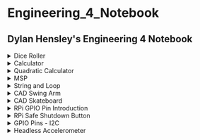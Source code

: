 # Engineering_4_Notebook
## Dylan Hensley's Engineering 4 Notebook
 
<details><summary>Dice Roller</summary>
 
## Dice Roller

### Assignment Description

In this assignment, we created a number generator that would pick a random number from 1-6. For this assignment, we needed to use "import random" which is a function that is used to select random results out of possible outcomes. The prgram can also be exited out or give you the option to roll again. This assignment, if done correctly, should have relatively clean code and should be really fun to use.

### Evidence 
 
<details><summary>Code</summary>
 
 
 ``` python
 
 # Automatic Dice Roller

# Written by [Dylan J. Hensley]

print ("🎲Automatic Dice Roller🎲:") # Title

import random
roll_again = ""
while roll_again == "":
    roll_dice = input("🎲Roll The Dice ⬇") # Telling you to Roll the Dice

    if roll_dice == "Roll": # What you write to roll the Dice
        posiblle_results = [6, 5, 4, 3, 2, 1] # possible outcomes
        result = random.choice(posiblle_results) # Picks out a random number
        print("You rolled a... " + str(result)) # Tells you the random number
    roll_again = input("X to exit / Enter to Roll again🎲")

```
 
</details>
 
<img src="https://github.com/DylnH/Engineering_4_Notebook/blob/main/Screenshot%202021-10-05%209.55.41%20PM.png?raw=true" alt="Screenshot 2021-10-05 9.55.41 PM.png"/>
 
 Onces you start, Type in "Roll" and Taa Daa, you should get a number between 1-6. Then if you want to roll again, press "enter", if not, "X"

### Wiring

N/A
 
### Reflection

The assignment wasn't hard at all, however, it was SO hard to follow Mr Miller's demands. Eventhough my code was working, he made me redo it over and over and over again, because I didn't "follow intructions". What kind of monster does that??? Anyway, if you want to do this assignment, look at the for the .py file in my readme.Personally, feel like I understand things more when I get to see it write in front of my face.
 
</details>

<details><summary>Calculator</summary>
 
## Calculator

### Assignment Description

In this assignment we were tasked to create a calculator that could add, subtracted, multiply ,and divide. The catch however, was to do all that, using only one function. By using "doMath" you are able to "do math" and solve simple math equations. The program can be exited out of and can give you the option to calculate again. This assignment will nt take you long, if you know which function to use.

### Evidence 
 
<details><summary>Code</summary>
 
 
 ``` python
 
 # Kalculator

def doMath(x,y,z):
    if(z==1):#addition
        return x + y
    if(z==2):#subtraction
         return x - y
    if(z==3):#mulitplication
         return x * y
    if(z==4):#division
         return round(x / y, 2)

while True:

        x = float(input("Enter 1st number: ")) #type in first input
        y = float(input("Enter 2nd number: ")) #type in second input

        print("Sum:        ", doMath(x,y,1)) #print out possible outcomes
        print("Difference: ", doMath(x,y,2))
        print("Product:    ", doMath(x,y,3))
        print("Quotient:   ", doMath(x,y,4))
        break 

```
 
</details>
 
<img src="https://github.com/DylnH/Engineering_4_Notebook/blob/main/Screenshot%202021-10-05%2010.40.39%20PM.png?raw=true" alt="Screenshot 2021-10-05 10.40.39 PM.png"/>
 
 Onces you start, Type in one number, then the second, and you'll get 4 different outcomes (addition,subraction,multiplication,division)

### Wiring

N/A
 
### Reflection

For this assignment, I had a hard time narrowing my code to 1 function. my original code had 4 function (def add, def subtract, def multiply, and def divide). It took me awhile to learn about the doMath function, but after I did, I was able to finish the assignment "properly" (both ways work the same way if you want to make your own calculator).

 
</details>

<details><summary>Quadratic Calculator</summary>
 
## Quadratic Calculator

### Assignment Description

This program computes roots of a quadratic equation when coefficients a, b and c are typed by the user. for this assignment I used 
"def quadCalc" as the main function. I have trouble with Quadratics in reality so coding I thought would be dificult, but is will not be as bad as it may seem.
	
### Evidence 
 
<details><summary>Code</summary>
 
 
 ``` python
 
#Quadratic Solver


def quadCalc(a,b,c): # quadCalc = do quadratic/advanced math calculations
  intA = int(a)
  intB = int(b) 
  intC = int(c) 
  disc = ((intB*intB)-(4*intA*intC)) 
  Q1 = (-intB / (2*intA))
  if disc < 0: # if disc < 0 = calculate, then if answer is determind to have no real roots,print
    return("no real roots.".format(intA, intB, intC))
  if disc == 0: # if disc == 0 = calculate, then if answer is determind to have real roots,print
    return("The root =: {0}".format(Q1)) 
  if disc > 0: 
    pos = ((disc**0.5)/(2*intA)) 
    w = round((Q1 - pos),5) 
    x = round((Q1 + pos),5) 
    return([w,x]) 

while True:
    print("Enter coefficients") #Asking for user input
    a = input("Enter 1st coefficient: ") #input of 1st number
    b = input("Enter 2nd coefficient: ") #input second number
    c = input("Enter 3rd coefficient: ") #input third number
    returnVal = quadCalc(a,b,c)
    if isinstance(returnVal,list): 
      print("Two roots:")
      for root in returnVal:
        print(root)
    else:
      print(returnVal) 

```
 
</details>
 
<img src="https://github.com/DylnH/Engineering_4_Notebook/blob/main/Screenshot%202021-10-05%2010.58.30%20PM.png?raw=true" alt="Screenshot 2021-10-05 10.58.30 PM.png"/>
 
 Onces you start, Type in one number, then the second, then the third and you'll get your answer. (real roots or no real roots as well)

### Wiring

N/A
 
### Reflection

In This assignment, I had some problem with the inputs, however that was just a typo I had that I didn't see. I didn't really have any issues. Also, with any assignment, Looking something up will help you understand what is happening and what you need to do. Additinally follow intructions, At first, I didn't read the desrciption for this assignment and just did my own thing. DON'T. I had to redo this one multiple times because of it.
 
</details>

<details><summary>MSP</summary>
 
## Hangman Game
### Assignment Description

In this assignment, we created a hangman game,that can be played by two people. The first player would type in a word, and the game with begin. The second player would guess and a stick figure will gradually form, depending on if the player answers wrong. The concept is pretty staight forward, a standard hangman game. This look a little longer than the rest of the assignments, but thats due to difficulty.

### Evidence 
	
<details><summary>Code</summary>
 
 
 ``` python

 #hangboy

import time

wrongArr = ["________	", # will print one row for every wromg answer
	    "|       |  ",
            "|       O  ",
            "|      /|\\",
            "|      / \\", 
            "|          ",
	    "|		"]
print ("write a word.")

word = input() # Player #1 input setup
time.sleep(1)

print ("\n" * 50)
print ("Guess")
time.sleep(0.5)

guesses = ' '
turns = len(wrongArr)
save = turns
while turns > 0:
    failed = 0 
    for char in word:
        if char in guesses:
            print (char) 

        else:
            print ("_")
            failed += 1

    if failed == 0:
        print ("You won :)")# if you win, print
        break
    print
    guess = input() 
    guesses += guess 

    if guess not in word:
        turns -= 1
        for i in range(save - turns): 
       	    print (wrongArr[i])
        print ("You have", + turns, 'more guesses') # number of guesses

        if turns == 0:
            print ("You lost (x_x)") # death

    print ("_______________________________")

```
 
</details>
 
 <img src="https://github.com/DylnH/Engineering_4_Notebook/blob/main/Screenshot%202021-10-12%20at%203.20.22%20PM.png?raw=true">	
 <img src="https://github.com/DylnH/Engineering_4_Notebook/blob/main/Screenshot%202021-10-12%20at%203.19.39%20PM.png?raw=true">
 
  
 Onces you start, Type in "Roll" and Taa Daa, you should get a number between 1-6. Then if you want to roll again, press "enter", if not, "X"

### Wiring

N/A
 
### Reflection

For this assignment, I had difficulty with the "player input aspect of the assignment. I tried to get away with it by making a random word generator so you can play with yourself,but thats a different project. After I figure that out This helped me solve my issues. [Link to Hangman code](https://inventwithpython.com/invent4thed/chapter8.html)
	
</details>

<details><summary>String and Loop</summary>
 
## String and Loop

### Assignment Description
	
For this assignment, We were tasked to make a program that would print out sentences were written out by a user. In this assignmnt I used numpy array with is a function that can be used to make compact lists in certain formats in very quick time. by using it, you can get your code to look really clean, because there isn't that much to do.


### Evidence 
 
<details><summary>Code</summary>
 
 ``` python
 
 # Loops and string

# Written by Dylan J. Hensley


import numpy 

txt = input("Write somethin' ")

letters = list(txt)
array1 = numpy.array(letters) # formats letters vertically in a list format

for i in letters:
    newStr = i.replace(' ', '-')  # instead of space, it a "-"
    print(newStr)
 
 ```
</details>

 <img src="https://github.com/DylnH/Engineering_4_Notebook/blob/main/Screenshot%20(15).png?raw=true">

First type out some sentences,words,phrase, anythings for that matter, and press "enter" then your program will print it out vertically.
 
### Wiring

N/A
 
### Reflection

The assignment wasn't hard at all, numpy works wonders, It's litterally made for this assignment (or making lists). At first I was a bit confused on what the assignment was asking for and my code had the text printed horizantally but other than that easy fix, this assignment was quick and fun.

</details>
	
	
<details><summary>CAD Swing Arm</summary>
 
## CAD Swing Arm

### Assignment Description
	
This assignment asked me to replicate a swing arm part from a set of drawings. The assignment style is similar to a portion of the Onshape Associate Certification test.

### Evidence 

#### Configuration #1
	
<img src="https://github.com/DylnH/Engineering_4_Notebook/blob/main/Screenshot%202021-10-21%2011.36.42%20PM.png?raw=true">
	
	
#### Configuration #2
	
<img src="https://github.com/DylnH/Engineering_4_Notebook/blob/main/Screenshot%202021-10-21%2011.37.15%20PM.png?raw=true">
	
#### Links

[Swing Arm Link](https://cvilleschools.onshape.com/documents/5ce46cef149ffc7d33da91cc/w/8b3d52efd11c982e6632a7d7/e/8e3422795aa742f79d0cd294)

### Reflection

Creating this part from a drawing was pretty simple due to my past experience with tracing. However I will say that it's not the easiest to create something based off a black and white image. Next time, I will spend more time analyzing the drawings before I actually start making the part!

</details>

<details><summary>CAD Skateboard</summary>
 
## CAD Skateboard

### Assignment Description
	
For this assignment, We were tasked to make a skateboard in a step by step format. We created every part, the deck, the trucks, the wheels, bearings, and hardware. This was really fun to work on and will help you build up certain skills like using the hole tools, split and moving faces, and how to edit preexisting parts.


### Evidence 

<details><summary>Images</summary>

#### Deck
	
<img src="https://github.com/DylnH/Engineering_4_Notebook/blob/main/Screenshot%202021-10-21%2011.40.38%20PM.png?raw=true">
	
#### Trucks
	
<img src="https://github.com/DylnH/Engineering_4_Notebook/blob/main/jbnjnjn.png?raw=true" alt="jbnjnjn.png"/>
	
#### Wheel
	
<img src="https://github.com/DylnH/Engineering_4_Notebook/blob/main/Screenshot%202021-10-21%2011.39.18%20PM.png?raw=true">
	
#### Bearing
	
<img src="https://github.com/DylnH/Engineering_4_Notebook/blob/main/Screenshot%202021-10-21%2011.39.36%20PM.png?raw=true">
	
#### Complete Skateboard
	
<img src="https://github.com/DylnH/Engineering_4_Notebook/blob/main/Screenshot%202021-10-21%2011.41.56%20PM.png?raw=true">

 </details>

#### Links
	
[SkateBoard](https://cvilleschools.onshape.com/documents/d5ff6f7a97309cc405ae1018/w/6e7e7d22ebda895d6140c3e2/e/a68ca3ee1887abae4454c96c)
 
### Reflection

This assignment was more fun than anything. I didn't learn that much of anything with this one however it's always good to practice. If you want to do this project, use this [Link]( https://cvilleschools.onshape.com/documents/ce5ac8909ec93f2ab937afda/w/77af2f4715cd6b9dc0f3d968/e/1cf175a4a9e7faeb7db52e25). This will give a complete step-by-step process created by Dorctor Shields. I will say, if you complete the harder truck design, you'll notice that the trucks and wheels are way closer to the deck than a normal skateboard. It bothered me a bit so I just tweaked the design a bit, plus adding riser pads.

</details>

<details><summary>RPi GPIO Pin Introduction</summary>
 
## RPi GPIO Pin Introduction

### Assignment Description
	
For this assignment. we coded a LED to remotely blink an LED on and off with our pi and a T Cobbler.

### Evidence 

<details><summary>Code</summary>
 
 ``` python

# For the assignment, you only needed to use 1 LED but I wanted to add a little spice to it and used more.
	
import RPi.GPIO as GPIO
import time

GPIO.setmode(GPIO.BCM)
GPIO.setwarnings(False)
b = [26] # pin set up for blue LED
y = [20] # pin set up for yellow LED
g = [19] # pin set up for green LED
r = [21] # pin set up for red LED
GPIO.setup(b, GPIO.OUT)
GPIO.setup(y, GPIO.OUT)
GPIO.setup(g, GPIO.OUT)
GPIO.setup(r, GPIO.OUT)
while True:
	GPIO.output(b, 1) # Blue on, every other LED off
	GPIO.output(y, 0)
	GPIO.output(g, 0)
	GPIO.output(r, 0)
	time.sleep(0.08) # space between LED's blinking
	GPIO.output(b, 0) # Yellow on, every other LED off
	GPIO.output(y, 1)
	GPIO.output(g, 0)
	GPIO.output(r, 0)
	time.sleep(0.08) # space between LED's blinking
	GPIO.output(b, 0) # Red on, every other LED off
	GPIO.output(y, 0)
	GPIO.output(g, 0)
	GPIO.output(r, 1)
	time.sleep(0.08) # space between LED's blinking
	GPIO.output(b, 0) # Green on, every other LED off
	GPIO.output(y, 0)
	GPIO.output(g, 1)
	GPIO.output(r, 0)
	time.sleep(0.08) # space between LED's blinking
 
 ```
</details>
	
#### Picture
	
<img src="https://github.com/DylnH/Engineering_4_Notebook/blob/main/ezgif.com-gif-maker.gif?raw=true">
	
#### Wiring

All you need to know is [how to wire a LED](https://www.electronicshub.org/how-to-blink-an-led-using-raspberry-pi-and-python/). Just do it 4 times
	
#### Links

I didn't any help with this assignment

### Reflection

This Assignment was pretty simple. LED control is one of the most simple things to do in the world of coding. In this assignment, your basically just toggling to outputs of each LED. I had no issues with this assignment.
	
</details>

<details><summary>RPi Safe Shutdown Button</summary>
 
## RPi Safe Shutdown Button

### Assignment Description
	
For this assignment. If you press a button momentarily, the Pi will reboot and if you Hold down the button for about 3 seconds the Pi will shutdown.This python script takes advantage of the Qwiic pHat v2.0's built-in general purpose button to safely reboot/shutdown you Pi

### Evidence 

<details><summary>Code</summary>
 
 ``` python

import time
import RPi.GPIO as GPIO

reset_shutdown_pin = 26 # pin setup
GPIO.setwarnings(False) # Suppress warnings
GPIO.setmode(GPIO.BCM) # GPIO numbering for pins

GPIO.setup(reset_shutdown_pin, GPIO.IN, pull_up_down=GPIO.PUD_UP)

# Use Qwiic pHAT's pullup resistor so that the pin is not floating
#GPIO.setup(reset_shutdown_pin, GPIO.IN)

# modular function to restart Pi
def restart():
    print("restarting Pi")
    command = "/usr/bin/sudo /sbin/shutdown -r now"
    import subprocess
    process = subprocess.Popen(command.split(), stdout=subprocess.PIPE)
    output = process.communicate()[0]
    print(output)

# modular function to shutdown Pi
def shut_down():
    print("shutting down")
    command = "/usr/bin/sudo /sbin/shutdown -h now"
    import subprocess
    process = subprocess.Popen(command.split(), stdout=subprocess.PIPE)
    output = process.communicate()[0]
    print(output)




while True:
    time.sleep(0.5) # delay
    
    channel = GPIO.wait_for_edge(reset_shutdown_pin, GPIO.FALLING, bouncetime=200) # for safe shutdown/reboot

    if channel is None:
        print('Timeout occurred')
    else:
        print('Edge detected on channel', channel)

        # For troubleshooting
        counter = 0

        while GPIO.input(reset_shutdown_pin) == False:
            counter += 1 # if button pressed for a moment, reboot
            time.sleep(0.5)

            if counter > 3: # if button press greater than 3 sec, shutdown
                shut_down()

        restart() # restart (short button press only)
 
 ```
</details>
	
#### Picture
	
<img src="https://github.com/DylnH/Engineering_4_Notebook/blob/main/ezgif.com-gif-maker%20(1).gif?raw=true">
	
#### Wiring

No wiring needed, It just wiring a button. Easy google search.	
	
#### Links

[This](https://learn.sparkfun.com/tutorials/raspberry-pi-safe-reboot-and-shutdown-button/all) helped my out with the assignment.

### Reflection

This Assignment was a bit annoy due to slightly modifying preexisting code over and over, aswell as having to wait if the pi rebooted or shut down to see if a did the assignment correctly. Despite that, modifying other persons code is a good skill to have.
	
</details>

<details><summary>GPIO Pins - I2C</summary>
 
## GPIO Pins - I2C

### Assignment Description
	
For this assignment, we had to used an accelerometer and a LCD screen. We merged two pieces of preexisting code to display the X, Y, & Z accelerations on the screen. We also used These libraries → [SSD1306,](https://github.com/DylnH/Engineering_4_Notebook/tree/main/Adafruit_Python_SSD1306) [LSM303](https://github.com/DylnH/Engineering_4_Notebook/tree/main/Adafruit_Python_LSM303)

### Evidence 

<details><summary>Code</summary>
 
 ``` python

import time
import Adafruit_GPIO.SPI as SPI
import Adafruit_LSM303
import Adafruit_SSD1306
from PIL import Image
from PIL import ImageFont
from PIL import ImageDraw

RST = 26 #Pins
DC = 23
SPI_PORT = 0
SPI_DEVICE = 0

# LSM303, Library, Display
LSM = Adafruit_LSM303.LSM303()
SSD = Adafruit_SSD1306.SSD1306_128_64(rst=RST, i2c_address=0x3d)

SSD.begin()
SSD.clear()
SSD.display()

height = SSD.height
width = SSD.width
font = ImageFont.load_default()
draw = ImageDraw.Draw(image)
image = Image.new('1', (width, height))

while True:
    draw.rectangle((0,0,width,height), outline=0, fill=0)     # For black clear image
    # Read/Print X, Y, Z
    accel, mag = LSM.read()
    accel_x, accel_y, accel_z = accel   # Grab the X, Y, Z components; read/print
    mag_x, mag_y, mag_z = mag
    print('Accel X={0}, Accel Y={1}, Accel Z={2}, Mag X={3}, Mag Y={4}, Mag Z={5}'.format(
          accel_x, accel_y, accel_z, mag_x, mag_y, mag_z))
    draw.text((0, 0),     ("x: " + str(accel_x)),  font=font, fill=255)
    draw.text((0, 25),    ("y: " + str(accel_y)),  font=font, fill=255)
    draw.text((0, 50),    ("z: " + str(accel_z)),  font=font, fill=255)
    # 1/4 sec repeat
    SSD.image(image)
    SSD.display()
    time.sleep(0.25)
 
 ```
</details>
	
#### Picture
	
<img src="https://github.com/DylnH/Engineering_4_Notebook/blob/main/pins.jpg?raw=true" height="325px">

#### Wiring

<img src="https://github.com/DylnH/Engineering_4_Notebook/blob/main/GPINS.png?raw=true" height="350px">

* I made a typo on the diagram. I wrote down pin 26 when I actually used pin 24, however it doesn't really matter what pin you use. I edited the code to reflect the diagram though.
	
#### Links

[This](https://raspberrypi.stackexchange.com/questions/61396/how-to-write-string-and-variables-on-lcd-with-lcd-string) helped my out with the assignment.

### Reflection

In This Assignment, I learned how to prints out the accelerometer values and how to use the LCD screen. Also, the accelerometer could be used in our pi in the sky project to track data.
	
</details>

<details><summary>Headless Accelerometer</summary>
 
## Headless Accelerometer

### Assignment Description
	
For this assignment, we created a dot that moves on the LCD display based off of values gathered by an accelerometer and it can run whenever the pi boots, or whenever it has power.

### Evidence 

<details><summary>Code</summary>
 
 ``` python

import time
import Adafruit_SSD1306
import Adafruit_LSM303
from PIL import Image
from PIL import ImageDraw
from PIL import ImageFont

RST = 26
LSM = Adafruit_LSM303.LSM303() # accelerometer setup

# SSD setup
SSD = Adafruit_SSD1306.SSD1306_128_64(rst=RST, i2c_address=0x3d)
SSD.begin()
SSD.clear()
SSD.display()
width = SSD.width
height = SSD.height 
image = Image.new('1', (width, height))

draw = ImageDraw.Draw(image) # gets drawing object to draw on image
draw.rectangle((0,0,width,height), outline=0, fill=0) # draws black rectangle on screen
font = ImageFont.load_default()

SSD.image(image)
SSd.display() # clears screen

radius = 5

while True:
	draw.rectangle((0, 0, width, height), outline=0, fill=0) # draws black rectangle on screen
	accel, mag = LSM.read() # gets accelerometer data
	accel_x, accel_y, accel_z = accel
	mag_x, mag_y, mag_z = mag
	
	# these lines get the x and y position for the dot based on the accelerometer values
	x_pos = 64 - (accel_y / 100) / 15 * 128
	y_pos = 32 - (accel_x / 100) / 15 * 64 
		
	#print(x_pos, y_pos)
	draw.ellipse((x_pos - radius, y_pos - radius, x_pos + radius, y_pos + radius), outline=255, fill=255) # draws dot
	
	SSD.image(image)
	SSD.display() # displays the dot
 
 ```
</details>
	
#### Picture
	
<img src="https://github.com/DylnH/Engineering_4_Notebook/blob/main/hla.gif?raw=true" height="500px">

#### Wiring

<img src="https://github.com/DylnH/Engineering_4_Notebook/blob/main/GPINS.png?raw=true" height="350px">

* I didn't have to change the wiring. you can use the same wiring you used for GPIO Pins - I2C.
* made the sme typo, change the code to reflect the wiring diagram.
	
#### Links

[This](https://www.dexterindustries.com/howto/run-a-program-on-your-raspberry-pi-at-startup/) helped me with the assignment

### Reflection

In This Assignment, I learned how to prints out the accelerometer values and how to use the LCD screen. Also, the accelerometer could be used in our pi in the sky project to track data.
	
</details>

